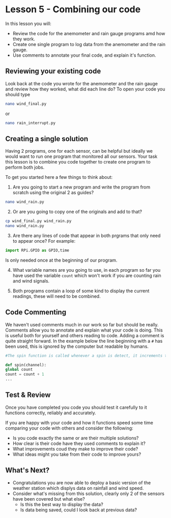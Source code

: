 # Lesson 5 - Combining our code

In this lesson you will:

- Review the code for the anemometer and rain gauge programs amd how they work.
- Create one single program to log data from the anemometer and the rain gauge.
- Use comments to annotate your final code, and explain it's function.

## Reviewing your existing code

Look back at the code you wrote for the anemometer and the rain gauge and review how they worked, what did each line do? To open your code you should type

```bash
nano wind_final.py
```
or
```bash
nano rain_interrupt.py
```

## Creating a single solution

Having 2 programs, one for each sensor, can be helpful but ideally we would want to run one program that monitored all our sensors. Your task this lesson is to combine you code together to create one program to perform both jobs.

To get you started here a few things to think about:
1. Are you going to start a new program and write the program from scratch using the original 2 as guides?

  ```bash
  nano wind_rain.py
  ```

2. Or are you going to copy one of the originals and add to that?
  ```bash
  cp wind_final.py wind_rain.py
  nano wind_rain.py
  ```

3. Are there any lines of code that appear in both prgrams that only need to appear once? For example:

```python
import RPi.GPIO as GPIO,time
```

Is only needed once at the beginning of our program.

4. What variable names are you going to use, in each program so far you have used the variable `count` which won't work if you are counting rain and wind signals.

5. Both programs contain a loop of some kind to display the current readings, these will need to be combined.

## Code Commenting
We haven't used comments much in our work so far but should be really. Comments allow you to annotate and explain what your code is doing. This is useful both for yourself and others reading to code. Adding a comment is quite straight forward. In the example below the line beginning with a `#` has been used, this is ignored by the computer but readable by humans.

```python
#The spin function is called whenever a spin is detect, it increments the count variable and print it out

def spin(channel):
global count
count = count + 1
...
```

## Test & Review
Once you have completed you code you should test it carefully to it functions correctly, reliably and accurately.

If you are happy with your code and how it functions speed some time comparing your code with others and consider the following:
- Is you code exactly the same or are their multiple solutions?
- How clear is their code have they used comments to explain it?
- What improvements coud they make to improve their code?
- What ideas might you take from their code to improve yours?


## What's Next?
- Congratulations you are now able to deploy a basic version of the weather station which displys data on rainfall and wind speed.
- Consider what's missing from this solution, clearly only 2 of the sensors have been covered but what else?
    - Is this the best way to display the data?
    - Is data being saved, could I look back at previous data?
